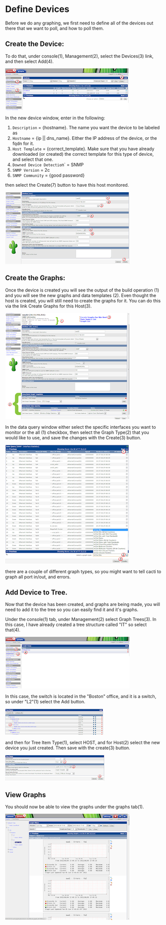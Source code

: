 # Define Devices
Before we do any graphing, we first need to define all of the devices out there that we want to poll, and how to poll them.  

## Create the Device: 
To do that, under console(1), Management(2), select the Devices(3) link, and then select Add(4).

<img src="../img/c14.png">

In the new device window, enter in the following: 

1. `Description` = {hostname}. The name you want the device to be labeled as
2. `Hostname` = {ip || dns_name}. Either the IP address of the device, or the fqdn for it. 
3. `Host Template` = {correct_template}. Make sure that you have already downloaded (or created) the correct template for this type of device, and select that one.  
4. `Downed Device Detectio`n` = SNMP
5. `SNMP Version` = 2c
6. `SNMP Community` = {good password}

then select the Create(7) button to have this host monitored.  

<img src="../img/c25.png">

## Create the Graphs: 
Once the device is created you will see the output of the build operation (1) and you will see the new graphs and data templates (2).  Even thought the host is created, you will still need to create the graphs for it.  You can do this via the link Create Graphs for this Host(3).  

<img src="../img/c26.png">

In the data query window either select the specific interfaces you want to monitor or the all (1) checkbox, then select the Graph Type(2) that you would like to use, and save the changes with the Create(3) button.  

<img src="../img/c27.png">

there are a couple of different graph types, so you might want to tell cacti to graph all port in/out, and errors.

## Add Device to Tree.  
Now that the device has been created, and graphs are being made, you will need to add it to the tree so you can easily find it and it's graphs.  

Under the console(1) tab, under Management(2) select Graph Trees(3).  In this case, I have already created a tree structure called "IT" so select that(4). 

<img src="../img/c28.png">

In this case, the switch is located in the "Boston" office, and it is a switch, so under "L2"(1) select the Add button.

<img src="../img/c29.png">

and then for Tree Item Type(1), select HOST, and for Host(2) select the new device you just created.  Then save with the create(3) button. 

<img src="../img/c30.png">

## View Graphs
You should now be able to view the graphs under the graphs tab(1).

<img src="../img/c31.png">
